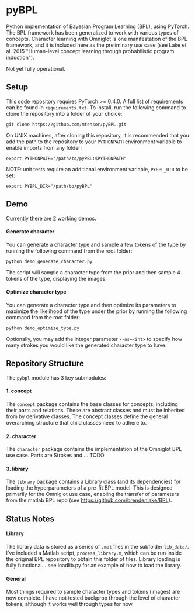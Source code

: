 # pyBPL
Python implementation of Bayesian Program Learning (BPL), using PyTorch.
The BPL framework has been generalized to work with various types of concepts.
Character learning with Omniglot is one manifestation of the BPL framework,
and it is included here as the preliminary use case (see Lake et al. 2015
"Human-level concept learning through probabilistic program induction").

Not yet fully operational.

## Setup

This code repository requires PyTorch >= 0.4.0. A full list of requirements can
be found in `requirements.txt`. To install, run the following command to clone
the repository into a folder of your choice:
```
git clone https://github.com/mtensor/pyBPL.git
```
On UNIX machines, after cloning this repository, it is recommended that you
add the path to the repository to your `PYTHONPATH` environment variable to
enable imports from any folder:
```
export PYTHONPATH="/path/to/pyPBL:$PYTHONPATH"
```

NOTE: unit tests require an additional environment variable, `PYBPL_DIR` to
be set:
```
export PYBPL_DIR="/path/to/pyBPL"
```

## Demo
Currently there are 2 working demos.

#### Generate character
You can generate a character type and sample a few tokens of the type by
running the following command from the root folder:
```
python demo_generate_character.py
```
The script will sample a character type from the prior and then sample 4 tokens
of the type, displaying the images.

#### Optimize character type
You can generate a character type and then optimize its parameters to maximize
the likelihood of the type under the prior by running the following
command from the root folder:
```
python demo_optimize_type.py
```
Optionally, you may add the integer parameter `--ns=<int>` to specify how many
strokes you would like the generated character type to have.

## Repository Structure

The `pybpl` module has 3 key submodules:

#### 1. concept

The `concept` package contains the base classes for concepts, including their
parts and relations. These are abstract classes and must be inherited from
by derivative classes. The concept classes define the general overarching
structure that child classes need to adhere to.

#### 2. character

The `character` package contains the implementation of the Omniglot BPL use
case. Parts are Strokes and ... TODO

#### 3. library

The `library` package contains a Library class (and its dependencies) for
loading the hyperparameters of a pre-fit BPL model. This is designed primarily
for the Omniglot use case, enabling the transfer of parameters from the matlab
BPL repo (see https://github.com/brendenlake/BPL).

## Status Notes

#### Library

The library data is stored as a series of `.mat` files in the subfolder
`lib_data/`. I've included a Matlab script, `process_library.m`, which can be
run inside the original BPL repository to obtain this folder of files.
Library loading is fully functional... see loadlib.py for an example of how to
load the library.

#### General

Most things required to sample character types and tokens (images) are now
complete. I have not tested backprop through the level of character tokens,
although it works well through types for now.
